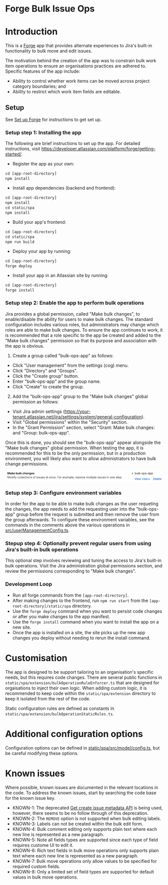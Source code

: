 # Forge Bulk Issue Ops

# Introduction

This is a [Forge](https://developer.atlassian.com/platform/forge) app that provides alternate experiences to Jira's built-in functionality to bulk move and edit issues. 

The motivation behind the creation of the app was to constrain bulk work item operations to ensure an organisations practices are adhered to. Specific features of the app include:

* Ability to control whether work items can be moved across project category boundaries; and
* Ability to restrict which work item fields are editable.


## Setup

See [Set up Forge](https://developer.atlassian.com/platform/forge/set-up-forge/) for instructions to get set up.

### Setup step 1: Installing the app

The following are brief instructions to set up the app. For detailed instructions, visit https://developer.atlassian.com/platform/forge/getting-started/.

- Register the app as your own:
```
cd [app-root-directory]
npm install
```

- Install app dependencies (backend and frontend):
```
cd [app-root-directory]
npm install
cd static/spa
npm install
```

- Build your app's frontend:
```
cd [app-root-directory]
cd static/spa
npm run build
```

- Deploy your app by running:
```
cd [app-root-directory]
forge deploy
```

- Install your app in an Atlassian site by running:
```
cd [app-root-directory]
forge install
```

### Setup step 2: Enable the app to perform bulk operations

Jira provides a global permission, called "Make bulk changes", to enable/disable the ability for users to make bulk changes. The standard configuration includes various roles, but administrators may change which roles are able to make bulk changes. To ensure the app continues to work, it is recommended that a role specific to the app be created and added to the "Make bulk changes" permission so that its purpose and association with the app is obvious.

1. Create a group called "bulk-ops-app" as follows:
* Click "User management" from the settings (cog) menu.
* Click "Directory" and "Groups".
* Click the "Create group" button.
* Enter "bulk-ops-app" and the group name.
* Click "Create" to create the group.

2. Add the "bulk-ops-app" group to the "Make bulk changes" global permission as follows:
* Visit Jira admin settings (https://your-tenant.atlassian.net/jira/settings/system/general-configuration).
* Visit "Global permissions" within the "Security" section.
* In the "Grant Permission" section, select "Grant: Make bulk changes: and "Group: bulk-ops-app". 

Once this is done, you should see the "bulk-ops-app" appear alongside the "Make bulk changes" global permission. When testing the app, it is recommended for this to be the only permission, but in a production environment, you will likely also want to allow administrators to have bulk change permissions.

![Make bulk changes configuration](./make-bulk-changes-global-permission.png)


### Setup step 3: Configure environment variables

In order for the app to be able to make bulk changes as the user requeting the changes, the app needs to add the requesting user into the "bulk-ops-app" group before the request is submitted and then remove the user from the group afterwards. To configure these environment variables, see the commands in the comments above the various operations in [src/userManagementConfig.ts](./src/userManagementConfig.ts). 


### Stepup step 4: Optionally prevent regular users from using Jira's built-in bulk operations

This optional step involves reviewing and tuning the access to Jira's built-in bulk operations. Visit the Jira administration global permissions section, and review the permissions corresponding to "Make bulk changes".

### Development Loop

- Run all forge commands from the `[app-root-directory]`.
- After making changes to the frontend, run `npm run start` from the `[app-root-directory]/static/spa` directory.
- Use the `forge deploy` command when you want to persist code changes or after you make changes to the app manifest.
- Use the `forge install` command when you want to install the app on a new site.
- Once the app is installed on a site, the site picks up the new app changes you deploy without needing to rerun the install command.

# Customisation

The app is designed to be support tailoring to an organisation's specific needs, but this requires code changes. There are several public functions in `static/spa/extension/bulkOperationRuleEnforcer.ts` that are designed for orgaisations to inject their own logic. When adding custom logic, it is recommended to keep code within the `static/spa/extension` directory to keep it isolated from the rest of the code.

Static configuration rules are defined as constants in `static/spa/extension/bulkOperationStaticRules.ts`.

# Additional configuration options

Configuration options can be defined in [static/spa/src/model/config.ts](static/spa/src/model/config.ts), but be careful modifying these options.

# Known issues

Where possible, known issues are documented in the relevant locations in the code. To address the known issues, start by searching the code base for the known issue key.

* KNOWN-1: The deprecated [Get create issue metadata API](https://developer.atlassian.com/cloud/jira/platform/rest/v3/api-group-issues/#api-rest-api-3-issue-createmeta-get) is being used, however, there seems to be no follow through of this deprecation.
* KNOWN-2: The `REMOVE` option is not supported when bulk editing labels.
* KNOWN-3: Labels can not be created within the bulk edit form.
* KNOWN-4: Bulk comment editing only supports plain text where each new line is represented as a new paragraph.
* KNOWN-5: Note all fields types are supported since each type of field requires custome UI to edit it.
* KNOWN-6: Rich text fields in bulk move operations only supports plain text where each new line is represented as a new paragraph.
* KNOWN-7: Bulk move operations only allow values to be specified for required custom fields.
* KNOWN-8: Only a limited set of field types are supported for default values in bulk move operations.
